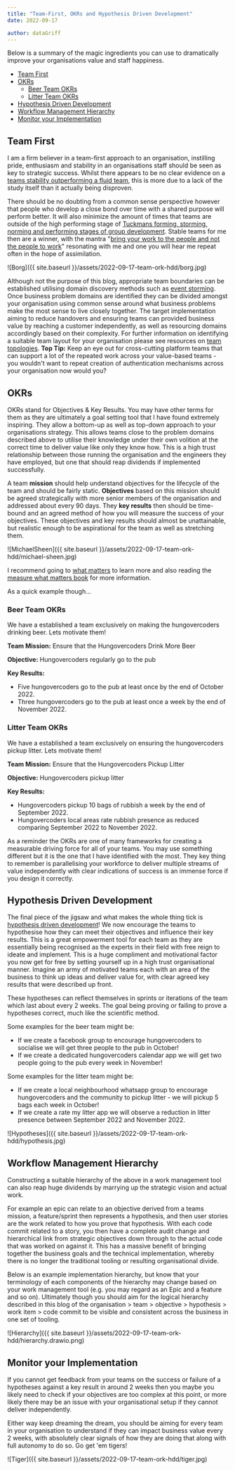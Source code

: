 ```yaml
---
title: "Team-First, OKRs and Hypothesis Driven Development"
date: 2022-09-17

author: dataGriff
---
```


Below is a summary of the magic ingredients you can use to dramatically improve your organisations value and staff happiness.

- [Team First](#team-first)
- [OKRs](#okrs)
  - [Beer Team OKRs](#beer-team-okrs)
  - [Litter Team OKRs](#litter-team-okrs)
- [Hypothesis Driven Development](#hypothesis-driven-development)
- [Workflow Management Hierarchy](#workflow-management-hierarchy)
- [Monitor your Implementation](#monitor-your-implementation)

## Team First

I am a firm believer in a team-first approach to an organisation, instilling pride, enthusiasm and stability in an organisations staff should be seen as key to strategic success. Whilst there appears to be no clear evidence on a [teams stability outperforming a fluid team](https://www.scrum.org/resources/blog/depth-stable-or-fluid-teams-what-does-science-say), this is more due to a lack of the study itself than it actually being disproven.

There should be no doubting from a common sense perspective however that people who develop a close bond over time with a shared purpose will perform better. It will also minimize the amount of times that teams are outside of the high performing stage of [Tuckmans forming, storming, norming and performing stages of group development](https://en.wikipedia.org/wiki/Tuckman%27s_stages_of_group_development). Stable teams for me then are a winner, with the mantra "[bring your work to the people and not the people to work](https://medium.com/organize-agile/from-project-teams-to-stable-agile-teams-5934c271a8fc)" resonating with me and one you will hear me repeat often in the hope of assimilation.

![Borg]({{ site.baseurl }}/assets/2022-09-17-team-ork-hdd/borg.jpg)

Although not the purpose of this blog, appropriate team boundaries can be established utilising domain discovery methods such as [event storming](https://www.eventstorming.com/). Once business problem domains are identified they can be divided amongst your organisation using common sense around what business problems make the most sense to live closely together. The target implementation aiming to reduce handovers and ensuring teams can provided business value by reaching a customer independently, as well as resourcing domains accordingly based on their complexity. For further information on identifying a suitable team layout for your organisation please see resources on  [team topologies](https://teamtopologies.com/). **Top Tip:** Keep an eye out for cross-cutting platform teams that can support a lot of the repeated work across your value-based teams - you wouldn't want to repeat creation of authentication mechanisms across your organisation now would you?

## OKRs

OKRs stand for Objectives & Key Results. You may have other terms for them as they are ultimately a goal setting tool that I have found extremely inspiring. They allow a bottom-up as well as top-down approach to your organisations strategy. This allows teams close to the problem domains described above to utilise their knowledge under their own volition at the correct time to deliver value like only they know how. This is a high trust relationship between those running the organisation and the engineers they have employed, but one that should reap dividends if implemented successfully.  

A team **mission** should help understand objectives for the lifecycle of the team and should be fairly static. **Objectives** based on this mission should be agreed strategically with more senior members of the organisation and addressed about every 90 days. They **key results** then should be time-bound and an agreed method of how you will measure the success of your objectives. These objectives and key results should almost be unattainable, but realistic enough to be aspirational for the team as well as stretching them.

![MichaelSheen]({{ site.baseurl }}/assets/2022-09-17-team-ork-hdd/michael-sheen.jpg)

I recommend going to [what matters](https://www.whatmatters.com/) to learn more and also reading the [measure what matters book](https://www.amazon.co.uk/Measure-What-Matters-Simple-Drives/dp/024134848X) for more information.

As a quick example though...

### Beer Team OKRs

We have a established a team exclusively on making the hungovercoders drinking beer. Lets motivate them!

**Team Mission:** Ensure that the Hungovercoders Drink More Beer

**Objective:** Hungovercoders regularly go to the pub

**Key Results:**

- Five hungovercoders go to the pub at least once by the end of October 2022.
- Three hungovercoders go to the pub at least once a week by the end of November 2022.

### Litter Team OKRs

We have a established a team exclusively on ensuring the hungovercoders pickup litter. Lets motivate them!

**Team Mission:** Ensure that the Hungovercoders Pickup Litter

**Objective:** Hungovercoders pickup litter

**Key Results:**

- Hungovercoders pickup 10 bags of rubbish a week by the end of September 2022.
- Hungovercoders local areas rate rubbish presence as reduced comparing September 2022 to November 2022.

As a reminder the OKRs are one of many frameworks for creating a measurable driving force for all of your teams. You may use something different but it is the one that I have identified with the most. They key thing to remember is parallelising your workforce to deliver multiple streams of value independently with clear indications of success is an immense force if you design it correctly.

## Hypothesis Driven Development

The final piece of the jigsaw and what makes the whole thing tick is [hypothesis driven development](https://www.thoughtworks.com/insights/articles/how-implement-hypothesis-driven-development)! We now encourage the teams to hypothesise how they can meet their objectives and influence their key results. This is a great empowerment tool for each team as they are essentially being recognised as the experts in their field with free reign to ideate and implement. This is a huge compliment and motivational factor you now get for free by setting yourself up in a high trust organisational manner. Imagine an army of motivated teams each with an area of the business to think up ideas and deliver value for, with clear agreed key results that were described up front.

These hypotheses can reflect themselves in sprints or iterations of the team which last about every 2 weeks. The goal being proving or failing to prove a hypotheses correct, much like the scientific method.

Some examples for the beer team might be:

- If we create a facebook group to encourage hungovercoders to socialise we will get three people to the pub in October!
- If we create a dedicated hungovercoders calendar app we will get two people going to the pub every week in November!

Some examples for the litter team might be:

- If we create a local neighbourhood whatsapp group to encourage hungovercoders and the community to pickup litter - we will pickup 5 bags each week in October!
- If we create a rate my litter app we will observe a reduction in litter presence between September 2022 and November 2022.

![Hypotheses]({{ site.baseurl }}/assets/2022-09-17-team-ork-hdd/hypothesis.jpg)

## Workflow Management Hierarchy

Constructing a suitable hierarchy of the above in a work management tool can also reap huge dividends by marrying up the strategic vision and actual work.

For example an epic can relate to an objective derived from a teams mission, a feature/sprint then represents a hypothesis, and then user stories are the work related to how you prove that hypothesis. With each code commit related to a story, you then have a complete audit change and hierarchical link from strategic objectives down through to the actual code that was worked on against it. This has a massive benefit of bringing together the business goals and the technical implementation, whereby there is no longer the traditional tooling or resulting organisational divide.

Below is an example implementation hierarchy, but know that your terminology of each components of the hierarchy may change based on your work management tool (e.g. you may regard as an Epic and a feature and so on). Ultimately though you should aim for the logical hierarchy described in this blog of the organisation > team > objective > hypothesis > work item > code commit to be visible and consistent across the business in one set of tooling.

![Hierarchy]({{ site.baseurl }}/assets/2022-09-17-team-ork-hdd/hierarchy.drawio.png)

## Monitor your Implementation

If you cannot get feedback from your teams on the success or failure of a hypotheses against a key result in around 2 weeks then you maybe you likely need to check if your objectives are too complex at this point, or more likely there may be an issue with your organisational setup if they cannot deliver independently. 

Either way keep dreaming the dream, you should be aiming for every team in your organisation to understand if they can impact business value every 2 weeks, with absolutely clear signals of how they are doing that along with full autonomy to do so. Go get 'em tigers!

![Tiger]({{ site.baseurl }}/assets/2022-09-17-team-ork-hdd/tiger.jpg)
